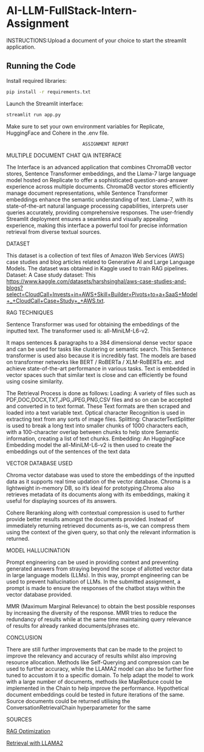 # AI-LLM-FullStack-Intern-Assignment
 
 INSTRUCTIONS:Upload a document of your choice to start the streamlit application.
 

 
## Running the Code

Install required libraries:

```bash
pip install -r requirements.txt
```

Launch the Streamlit interface:

```bash
streamlit run app.py
```
Make sure to set your own environment variables for Replicate, HuggingFace and Cohere in the .env file.
                                
                                
                               
                                ASSIGNMENT REPORT
 
MULTIPLE DOCUMENT CHAT Q/A INTERFACE

The Interface is an advanced application that combines ChromaDB vector stores, Sentence Transformer embeddings, and the Llama-7 large language model hosted on Replicate to offer a sophisticated question-and-answer experience across multiple documents. ChromaDB vector stores efficiently manage document representations, while Sentence Transformer embeddings enhance the semantic understanding of text. Llama-7, with its state-of-the-art natural language processing capabilities, interprets user queries accurately, providing comprehensive responses. The user-friendly Streamlit deployment ensures a seamless and visually appealing experience, making this interface a powerful tool for precise information retrieval from diverse textual sources.

DATASET

This dataset is a collection of text files of Amazon Web Services (AWS) case studies and blog articles related to Generative AI and Large Language Models. The dataset was obtained in Kaggle used to train RAG pipelines.
Dataset: A Case study dataset: This https://www.kaggle.com/datasets/harshsinghal/aws-case-studies-and-blogs?select=CloudCall+Invests+in+AWS+Skill+Builder+Pivots+to+a+SaaS+Model+_+CloudCall+Case+Study+_+AWS.txt.

RAG TECHNIQUES

Sentence Transformer was used for obtaining the embeddings of the inputted text.
The transformer used is: all-MiniLM-L6-v2.

 It maps sentences & paragraphs to a 384 dimensional dense vector space and can be used for tasks like clustering or semantic search. This Sentence transformer is used also because it is incredibly fast. The models are based on transformer networks like BERT / RoBERTa / XLM-RoBERTa etc. and achieve state-of-the-art performance in various tasks. Text is embedded in vector spaces such that similar text is close and can efficiently be found using cosine similarity.

The Retrieval Process is done as follows:
Loading: A variety of files such as PDF,DOC,DOCX,TXT,JPG,JPEG,PNG,CSV files and so on can be accepted and converted in to text format. These Text formats are then scraped and loaded into a text variable text. Optical character Recognition is used in extracting text from any sorts of image files.
Splitting:  CharacterTextSplitter is used to break a long text into smaller chunks of 1000 characters each, with a 100-character overlap between chunks to help store Semantic information, creating a list of text chunks.
Embedding: An HuggingFace Embedding model the all-MiniLM-L6-v2 is then used to create the embeddings out of the sentences of the text data


VECTOR DATABASE USED

 Chroma vector database was used to store the embeddings of the inputted data as it supports real time updation of the vector database.  Chroma is a lightweight in-memory DB, so it’s ideal for prototyping.Chroma also retrieves metadata of its documents along with its embeddings, making it useful for displaying sources of its answers.

 Cohere Reranking along with contextual compression is used to further provide better results amongst the documents provided. Instead of immediately returning retrieved documents as-is, we can compress them using the context of the given query, so that only the relevant information is returned.

MODEL HALLUCINATION

Prompt engineering can be used in providing context and preventing generated answers from straying beyond the scope of allotted vector data in large language models (LLMs).  In this way, prompt engineering can be used to prevent hallucination of LLMs. In the submitted assignment, a prompt is made to ensure the responses of the chatbot stays within the vector database provided.

MMR (Maximum Marginal Relevance) to obtain the best possible responses by increasing the diversity of the response.  MMR tries to reduce the redundancy of results while at the same time maintaining query relevance of results for already ranked documents/phrases etc.



CONCLUSION

There are still further improvements that can be made to the project to improve the relevancy and accuracy of results whilst also improving resource allocation.
Methods like Self-Querying and compression can be used to further accuracy, while the LLAMA2 model can also be further fine tuned to accustom it to a specific domain. To help adapt the model to work with a large number of documents, methods like MapReduce could be implemented in the Chain to help improve the performance. Hypothetical document embeddings could be tested in future iterations of the same. Source documents could be returned utilising the ConversationRetrievalChain hyperparameter for the same

SOURCES

[RAG Optimization](https://towardsdatascience.com/rag-how-to-talk-to-your-data-eaf5469b83b0)

[Retrieval with LLAMA2](https://www.youtube.com/watch?v=93yueQQnqpM)








